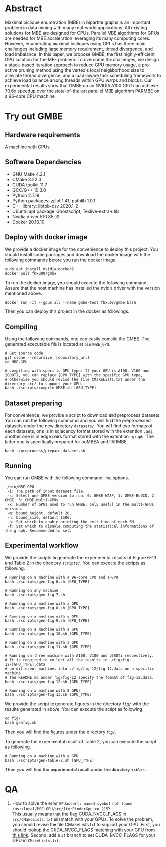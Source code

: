 # Abstract
Maximal biclique enumeration (MBE) in bipartite graphs is an 
important problem in data mining with many real-world applications. 
All existing solutions for MBE are designed for CPUs. 
Parallel MBE algorithms for GPUs are needed for MBE acceleration 
leveraging its many computing cores.
However, enumerating maximal bicliques using 
GPUs has three main challenges including 
large memory requirement, thread
divergence, and load imbalance. In this paper, we propose GMBE, 
the first highly-efficient GPU solution for the MBE problem. 
To overcome the challenges, we design a stack-based iteration approach
to reduce GPU memory usage, a pro-active pruning method 
using the vertex's local neighborhood size to alleviate thread divergence, 
and a load-aware task scheduling framework to achieve load balance 
among threads within GPU warps and blocks. Our experimental results show that 
GMBE on an NVIDIA A100 GPU can achieve 70.6x speedup over the 
state-of-the-art parallel MBE algorithm PARMBE on a 96-core CPU machine.

# Try out GMBE
## Hardware requirements
A machine with GPUs.
## Software Dependencies
- GNU Make 4.2.1
- CMake 3.22.0
- CUDA toolkit 11.7
- GCC/G++ 10.3.0
- Python 2.7.18
- Python packages: zplot 1.41, pathlib 1.0.1
- C++ library: libtbb-dev 2020.1-2
- Ubuntu apt package: Ghostscript, Texlive-extra-utils
- Nvidia driver 510.85.02
- Docker 20.10.10
## Deploy with docker image
We provide a docker image for the convenience to deploy this project. You should install some packages and download the docker image with the following commands 
before you run the docker image.
```
sudo apt install nvidia-docker2
docker pull fhxu00/gmbe
```
To run the docker image, you should execute the following command. Assure that the host machine has installed the nvidia driver with the version mentioned above.
```
docker run -it --gpus all --name gmbe-test fhxu00/gmbe bash
```
Then you can deploy this project in the docker as followings.
## Compiling
Using the following commands, one can easily compile the GMBE. The generated executable file is located at `bin/MBE_GPU`.
```
# Get source code
git clone --recursive [repository_url]
cd MBE-GPU

# compiling with specific GPU type. If your GPU is A100, V100 and 2080TI, you can replace [GPU_TYPE] with the specific GPU type,
# otherwise you should revise the file CMakeLists.txt under the directory src/ to support your GPU.  
bash ./scripts/compile-GMBE.sh [GPU_TYPE]
```

## Dataset preparing
For convenience, we provide a script to download and preprocess datasets. You can run the following command and you will find 
the preprocessed datasets under the new directory `datasets/`. You will find two formats of each datasets, one is in adjacency 
format stored with the extention `.adj`, another one is in edge pairs format stored with the extention `.graph`. The latter one 
is specifically prepared for ooMBEA and PARMBE.
```
bash ./preprocess/prepare_dataset.sh
```

## Running

You can run GMBE with the following command-line options.
```
./bin/MBE_GPU 
 -i: The path of input dataset file.
 -s: Select one GMBE version to run. 0: GMBE-WARP, 1: GMBE-BLOCK, 2: GMBE, 3: GMBE-Multi-GPUs
 -x: Number of GPUs used to run GMBE, only useful in the multi-GPUs version.
 -m: bound_height, default 20.
 -n: bound_size, default 1500.
 -p: Set which to enable printing the exit time of each SM.
 -f: Set which to disable computing the statistical informations of the graph. Recommended to set. 
```
## Experimental workflow
We provide the scripts to generate the experimental results of Figure 6-13 and Table 2 in the directory `scripts/`. You can execute the scripts as following.
```
# Running on a machine with a 96-core CPU and a GPU
bash ./scripts/gen-fig-6.sh [GPU_TYPE]

# Running on any machine
bash ./scripts/gen-fig-7.sh

# Running on a machine with a GPU
bash ./scripts/gen-fig-8.sh [GPU_TYPE]

# Running on a machine with a GPU
bash ./scripts/gen-fig-9.sh [GPU_TYPE]

# Running on a machine with a GPU
bash ./scripts/gen-fig-10.sh [GPU_TYPE]

# Running on a machine with a GPU
bash ./scripts/gen-fig-11.sh [GPU_TYPE]

# Running on three machine with A100, V100 and 2080Ti respectively. 
# It is required to collect all the results in ./fig/fig-12/[GPU_TYPE].data 
# on different machines into ./fig/fig-12/fig-12.data on a specific machine.
# The README.md under fig/fig-12 specify the format of fig-12.data.
bash ./scripts/gen-fig-12.sh [GPU_TYPE]

# Running on a machine with 8 GPUs
bash ./scripts/gen-fig-13.sh [GPU_TYPE]
```
We provide the script to generate figures in the directory `fig/` with the results generated in above. You can execute the script as following.
```
cd fig/
bash genfig.sh
```
Then you will find the figures under the directory `fig/`.

To generate the experimental result of Table 2, you can execute the script as following.
```
# Running on a machine with a GPU
bash ./scripts/gen-table-2.sh [GPU_TYPE]
```
Then you will find the experimental result under the directory `table/`.
# QA
1. How to solve the error `GPUassert: named symbol not found /usr/local/MBE-GPU/src/IterFinderGpu.cu 215`?<br/>
This usually means that the flag CUDA_NVCC_FLAGS in `src/CMakeLists.txt` mismatch with your GPUs. To solve the problem, you should revise the file CMakeLists.txt to support your GPU.
First, you should lookup the CUDA_NVCC_FLAGS matching with your GPU from [this link](https://arnon.dk/matching-sm-architectures-arch-and-gencode-for-various-nvidia-cards/). Second, add a `if` branch
to set CUDA_NVCC_FLAGS for your GPU in `CMakeLists.txt`.
